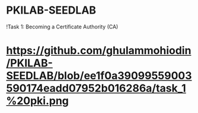 # PKILAB-SEEDLAB
!Task 1: Becoming a Certificate Authority (CA)
# https://github.com/ghulammohiodin/PKILAB-SEEDLAB/blob/ee1f0a39099559003590174eadd07952b016286a/task_1%20pki.png
